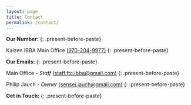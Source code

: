 ```yaml
---
layout: page
title: Contact
permalink: /contact/
---
```



**Our Number:**
{: .present-before-paste}

Kaizen IBBA Main Office&nbsp;[(970-204-9977)](tel:+19702049977)
{: .present-before-paste}

**Our Emails:**
{: .present-before-paste}

Main Office - *Staff* [(staff.ftc.ibba@gmail.com)](javascript:void(location.href='mailto:'+String.fromCharCode(115,116,97,102,102,46,102,116,99,46,105,98,98,97,64,103,109,97,105,108,46,99,111,109)))
{: .present-before-paste}

Philip Jauch - *Owner* [(sensei.jauch@gmail.com)](javascript:void(location.href='mailto:'+String.fromCharCode(115,101,110,115,101,105,46,106,97,117,99,104,64,103,109,97,105,108,46,99,111,109)))
{: .present-before-paste}

**Get in Touch:**
{: .present-before-paste}